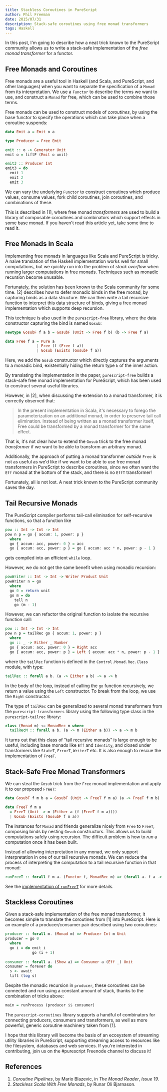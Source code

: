 ```yaml
---
title: Stackless Coroutines in PureScript
author: Phil Freeman
date: 2015/07/31
description: Stack-safe coroutines using free monad transformers 
tags: Haskell
---
```


In this post, I'm going to describe how a neat trick known to the PureScript community allows us to write a 
stack-safe implementation of the _free monad transformer_ for a functor.

## Free Monads and Coroutines

Free monads are a useful tool in Haskell (and Scala, and PureScript, and other languages) when you want to separate
the specification of a `Monad` from its interpretation. We use a `Functor` to describe the terms we want to use, and
construct a `Monad` for free, which can be used to combine those terms.

Free monads can be used to construct models of _coroutines_, by using the base functor to specify the operations which 
can take place when a coroutine suspends:

```haskell
data Emit a = Emit o a

type Producer = Free Emit

emit :: o -> Generator Unit
emit o = liftF (Emit o unit)

emit3 :: Producer Int
emit3 = do
  emit 1
  emit 2
  emit 3
```

We can vary the underlying `Functor` to construct coroutines which produce values, consume values, fork child coroutines, 
join coroutines, and combinations of these.

This is described in [1], where free monad _transformers_ are used to build a library of composable coroutines and combinators 
which support effects in some base monad. If you haven't read this article yet, take some time to read it.

## Free Monads in Scala

Implementing free monads in languages like Scala and PureScript is tricky. A naive translation of the Haskell implementation 
works well for small computations, but we quickly run into the problem of _stack overflow_ when running larger computations
in free monads. Techniques such as monadic recursion become unusable.

Fortunately, the solution has been known to the Scala community for some time. [2] describes how to defer monadic binds in the
free monad, by capturing binds as a data structure. We can then write a tail recursive function to interpret this data structure of
binds, giving a free monad implementation which supports deep recursion.

This technique is also used in the `purescript-free` library, where the data constructor capturing the bind is named `Gosub`:

```haskell
newtype GosubF f a b = GosubF (Unit -> Free f b) (b -> Free f a)

data Free f a = Pure a
              | Free (f (Free f a))
              | Gosub (Exists (GosubF f a))
```

Here, we add the `Gosub` constructor which directly captures the arguments to a monadic bind, existentially hiding the return type `b`
of the inner action.

By translating the implementation in the paper, `purescript-free` builds a stack-safe free monad implementation for PureScript, which
has been used to construct several useful libraries.

However, in [2], when discussing the extension to a monad transformer, it is correctly observed that:

> In the present implementation in Scala, it's necessary to forego the parameterization on an additional monad, in order to
> preserve tail call elimination. Instead of being written as a monad transformer itself, Free could be transformed by a monad 
> transformer for the same effect.

That is, it's not clear how to extend the `Gosub` trick to the free monad _transformer_ if we want to be able to transform an arbitrary monad.

Additionally, the approach of putting a monad transformer _outside_ `Free` is not as useful as we'd like if we want to be able to use free monad
transformers in PureScript to describe coroutines, since we often want the `Eff` monad at the bottom of the stack, and there is no `EffT`
transformer!

Fortunately, all is not lost. A neat trick known to the PureScript community saves the day.

## Tail Recursive Monads

The PureScript compiler performs tail-call elimination for self-recursive functions, so that a function like

```haskell
pow :: Int -> Int -> Int
pow n p = go { accum: 1, power: p }
  where
  go { accum: acc, power: 0 } = acc
  go { accum: acc, power: p } = go { accum: acc * n, power: p - 1 }
```

gets compiled into an efficient `while` loop.

However, we do not get the same benefit when using monadic recursion:

```haskell
powWriter :: Int -> Int -> Writer Product Unit
powWriter n = go
  where
  go 0 = return unit
  go m = do
    tell n
    go (m - 1)
```

However, we can refactor the original function to isolate the recursive function call:

```haskell
pow :: Int -> Int -> Int
pow n p = tailRec go { accum: 1, power: p }
  where
  go :: _ -> Either _ Number
  go { accum: acc, power: 0 } = Right acc
  go { accum: acc, power: p } = Left { accum: acc * n, power: p - 1 }
```

where the `tailRec` function is defined in the `Control.Monad.Rec.Class` module, with type:

```haskell
tailRec :: forall a b. (a -> Either a b) -> a -> b
```

In the body of the loop, instead of calling the `go` function recursively, we return a value using the `Left` constructor. To break from 
the loop, we use the `Right` constructor.

The type of `tailRec` can be generalized to several monad transformers from the `purescript-transformers` library using the 
following type class in the `purescript-tailrec` library:

```haskell
class (Monad m) <= MonadRec m where
  tailRecM :: forall a b. (a -> m (Either a b)) -> a -> m b
```

It turns out that this class of "tail recursive monads" is large enough to be useful, including base monads like `Eff` and `Identity`, and
closed under transformers like `StateT`, `ErrorT`, `WriterT` etc. It is also enough to rescue the implementation of `FreeT`.

## Stack-Safe Free Monad Transformers

We can steal the `Gosub` trick from the `Free` monad implementation and apply it to our proposed `FreeT`:

```haskell
data GosubF f m b a = GosubF (Unit -> FreeT f m a) (a -> FreeT f m b)

data FreeT f m a 
  = FreeT (Unit -> m (Either a (f (FreeT f m a)))) 
  | Gosub (Exists (GosubF f m a))
```

The instances for `Monad` and friends generalize nicely from `Free` to `FreeT`, composing binds by nesting `Gosub` constructors. This allows
us to build computations safely using recursion. The difficult problem is how to _run_ a computation once it has been built.

Instead of allowing interpretation in any monad, we only support interpretation in one of our tail recursive monads. We can reduce
the process of interpreting the computation to a tail recursive function in that monad:

```haskell
runFreeT :: forall f m a. (Functor f, MonadRec m) => (forall a. f a -> m a) -> FreeT f m a -> m a
```

See the [implementation of `runFreeT`](https://github.com/paf31/purescript-freet/blob/cdbaf6ddfcd97eb6816f6854672cc5126d36c603/src/Control/Monad/Free/Trans.purs#L102-L109) for more details.

## Stackless Coroutines

Given a stack-safe implementation of the free monad transformer, it becomes simple to translate the coroutines from [1] into PureScript. Here is
an example of a producer/consumer pair described using two coroutines:

```haskell
producer :: forall m. (Monad m) => Producer Int m Unit
producer = go 0
  where
  go i = do emit i
            go (i + 1)
    
consumer :: forall a. (Show a) => Consumer a (Eff _) Unit
consumer = forever do
  s <- await
  lift (log s)
```

Despite the monadic recursion in `producer`, these coroutines can be connected and run using a constant amount of stack, thanks to the 
combination of tricks above:

```haskell
main = runProcess (producer $$ consumer)
```

The `purescript-coroutines` library supports a handful of combinators for connecting producers, consumers and transformers,
as well as more powerful, generic coroutine machinery taken from [1].

I hope that this library will become the basis of an ecosystem of streaming utility libraries in PureScript, supporting streaming access
to resources like the filesystem, databases and web services. If you're interested in contributing, join us on the #purescript Freenode 
channel to discuss it!

## References

1. _Coroutine Pipelines_, by Mario Blazevic, in _The Monad Reader_, _Issue 19_.
1. _Stackless Scala With Free Monads_, by Runar Oli Bjarnason.
